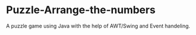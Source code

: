 # Puzzle-Arrange-the-numbers
A puzzle game using Java with the help of AWT/Swing and Event handeling.
